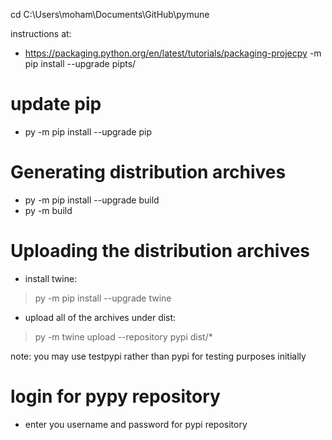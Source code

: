cd C:\Users\moham\Documents\GitHub\pymune

instructions at:
- https://packaging.python.org/en/latest/tutorials/packaging-projecpy -m pip install --upgrade pipts/

# update pip
- py -m pip install --upgrade pip


# Generating distribution archives
- py -m pip install --upgrade build
- py -m build


# Uploading the distribution archives
- install twine:
>  py -m pip install --upgrade twine
- upload all of the archives under dist: 
> py -m twine upload --repository pypi dist/*

note: you may use testpypi rather than pypi for testing purposes initially

# login for pypy repository
- enter you username and password for pypi repository

